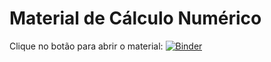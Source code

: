 # Material de Cálculo Numérico

Clique no botão para abrir o material: [![Binder](https://mybinder.org/badge_logo.svg)](https://mybinder.org/v2/gh/northy/calculo-numerico/master?labpath=calculo_numerico.ipynb)
